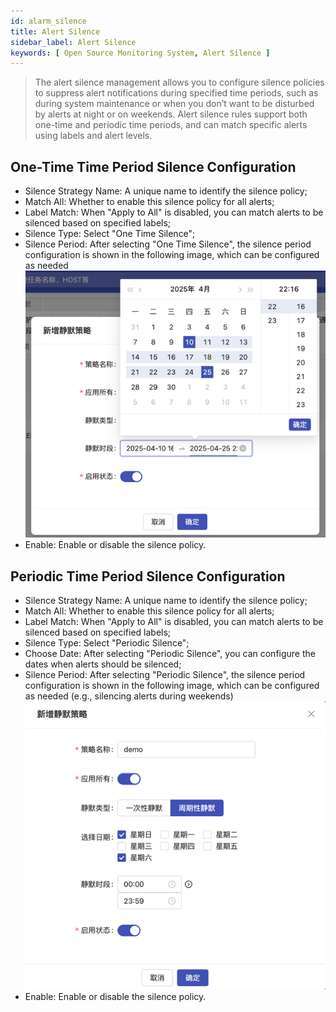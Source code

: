 ```yaml
---
id: alarm_silence
title: Alert Silence
sidebar_label: Alert Silence
keywords: [ Open Source Monitoring System, Alert Silence ]
---
```


> The alert silence management allows you to configure silence policies to suppress alert notifications during specified time periods, such as during system maintenance or when you don’t want to be disturbed by alerts at night or on weekends. Alert silence rules support both one-time and periodic time periods, and can match specific alerts using labels and alert levels.

## One-Time Time Period Silence Configuration

- Silence Strategy Name: A unique name to identify the silence policy;
- Match All: Whether to enable this silence policy for all alerts;
- Label Match: When "Apply to All" is disabled, you can match alerts to be silenced based on specified labels;
- Silence Type: Select "One Time Silence";
- Silence Period: After selecting "One Time Silence", the silence period configuration is shown in the following image, which can be configured as needed
  ![alarm_silence](/img/docs/help/alert-silence-1.png)
- Enable: Enable or disable the silence policy.

## Periodic Time Period Silence Configuration

- Silence Strategy Name: A unique name to identify the silence policy;
- Match All: Whether to enable this silence policy for all alerts;
- Label Match: When "Apply to All" is disabled, you can match alerts to be silenced based on specified labels;
- Silence Type: Select "Periodic Silence";
- Choose Date: After selecting "Periodic Silence", you can configure the dates when alerts should be silenced;
- Silence Period: After selecting "Periodic Silence", the silence period configuration is shown in the following image, which can be configured as needed (e.g., silencing alerts during weekends)
  ![alarm_silence](/img/docs/help/alert-silence-2.png)
- Enable: Enable or disable the silence policy.
